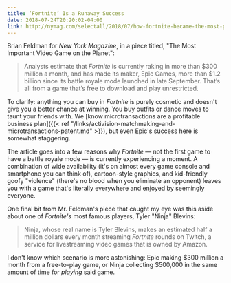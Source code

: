 ```yaml
---
title: ‘Fortnite’ Is a Runaway Success
date: 2018-07-24T20:20:02-04:00
link: http://nymag.com/selectall/2018/07/how-fortnite-became-the-most-popular-video-game-on-earth.html
---
```


Brian Feldman for *New York Magazine*, in a piece titled, "The Most Important Video Game on the Planet": 

> Analysts estimate that *Fortnite* is currently raking in more than $300 million a month, and has made its maker, Epic Games, more than $1.2 billion since its battle royale mode launched in late September. That’s all from a game that’s free to download and play unrestricted. 

To clarify: anything you can buy in *Fortnite* is purely cosmetic and doesn't give you a better chance at winning. You buy outfits or dance moves to taunt your friends with. We [know microtransactions are a profitable business plan]({{< ref "/links/activision-matchmaking-and-microtransactions-patent.md" >}}), but even Epic's success here is somewhat staggering. 

The article goes into a few reasons why *Fortnite* — not the first game to have a battle royale mode — is currently experiencing a moment. A combination of wide availability (it's on almost every game console and smartphone you can think of), cartoon-style graphics, and kid-friendly goofy "violence" (there's no blood when you eliminate an opponent) leaves you with a game that's literally everywhere and enjoyed by seemingly everyone. 

One final bit from Mr. Feldman's piece that caught my eye was this aside about one of *Fortnite's* most famous players, Tyler "Ninja" Blevins: 

> Ninja, whose real name is Tyler Blevins, makes an estimated half a million dollars every month streaming *Fortnite* rounds on Twitch, a service for livestreaming video games that is owned by Amazon. 

I don't know which scenario is more astonishing: Epic making $300 million a month from a free-to-play game, or Ninja collecting $500,000 in the same amount of time for *playing* said game. 